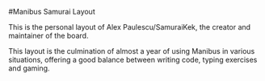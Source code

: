 #Manibus Samurai Layout

This is the personal layout of Alex Paulescu/SamuraiKek, the creator and maintainer of the board. 

This layout is the culmination of almost a year of using Manibus in various situations, offering a good balance between writing code, typing exercises and gaming.
